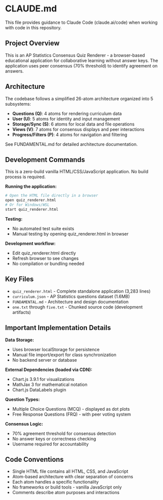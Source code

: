 # CLAUDE.md

This file provides guidance to Claude Code (claude.ai/code) when working with code in this repository.

## Project Overview

This is an AP Statistics Consensus Quiz Renderer - a browser-based educational application for collaborative learning without answer keys. The application uses peer consensus (70% threshold) to identify agreement on answers.

## Architecture

The codebase follows a simplified 26-atom architecture organized into 5 subsystems:
- **Questions (Q)**: 4 atoms for rendering curriculum data
- **User (U)**: 5 atoms for identity and input management
- **Storage/Sync (S)**: 6 atoms for local data and file operations
- **Views (V)**: 7 atoms for consensus displays and peer interactions
- **Progress/Filters (P)**: 4 atoms for navigation and filtering

See FUNDAMENTAL.md for detailed architecture documentation.

## Development Commands

This is a zero-build vanilla HTML/CSS/JavaScript application. No build process is required.

**Running the application:**
```bash
# Open the HTML file directly in a browser
open quiz_renderer.html
# Or for Windows/WSL
start quiz_renderer.html
```

**Testing:**
- No automated test suite exists
- Manual testing by opening quiz_renderer.html in browser

**Development workflow:**
- Edit quiz_renderer.html directly
- Refresh browser to see changes
- No compilation or bundling needed

## Key Files

- `quiz_renderer.html` - Complete standalone application (3,283 lines)
- `curriculum.json` - AP Statistics questions dataset (1.6MB)
- `FUNDAMENTAL.md` - Architecture and design documentation
- `one.txt` through `five.txt` - Chunked source code (development artifacts)

## Important Implementation Details

**Data Storage:**
- Uses browser localStorage for persistence
- Manual file import/export for class synchronization
- No backend server or database

**External Dependencies (loaded via CDN):**
- Chart.js 3.9.1 for visualizations
- MathJax 3 for mathematical notation
- Chart.js DataLabels plugin

**Question Types:**
- Multiple Choice Questions (MCQ) - displayed as dot plots
- Free Response Questions (FRQ) - with peer voting system

**Consensus Logic:**
- 70% agreement threshold for consensus detection
- No answer keys or correctness checking
- Username required for accountability

## Code Conventions

- Single HTML file contains all HTML, CSS, and JavaScript
- Atom-based architecture with clear separation of concerns
- Each atom handles a specific functionality
- No frameworks or build tools - vanilla JavaScript only
- Comments describe atom purposes and interactions